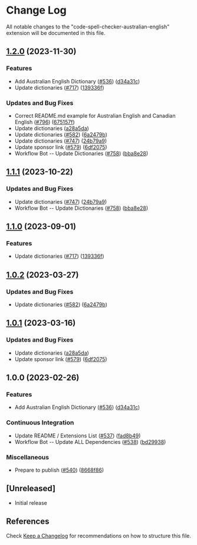 # Change Log

All notable changes to the "code-spell-checker-australian-english" extension will be documented in this file.

## [1.2.0](https://github.com/fobo66/vscode-cspell-dict-extensions/compare/code-spell-checker-australian-english-v1.1.1...code-spell-checker-australian-english@1.2.0) (2023-11-30)


### Features

* Add Australian English Dictionary ([#536](https://github.com/fobo66/vscode-cspell-dict-extensions/issues/536)) ([d34a31c](https://github.com/fobo66/vscode-cspell-dict-extensions/commit/d34a31cd01a6392cbf540f39a8952e575904f36d))
* Update dictionaries ([#717](https://github.com/fobo66/vscode-cspell-dict-extensions/issues/717)) ([139336f](https://github.com/fobo66/vscode-cspell-dict-extensions/commit/139336fdb74ae9954847509f3dbb89300777ad24))


### Updates and Bug Fixes

* Correct README.md example for Australian English and Canadian English ([#796](https://github.com/fobo66/vscode-cspell-dict-extensions/issues/796)) ([675157f](https://github.com/fobo66/vscode-cspell-dict-extensions/commit/675157ff75f8d87e553122a635c5ce4bdae55b73))
* Update dictionaries ([a28a5da](https://github.com/fobo66/vscode-cspell-dict-extensions/commit/a28a5dab399499399b03df23ee955d668dca490e))
* Update dictionaries ([#582](https://github.com/fobo66/vscode-cspell-dict-extensions/issues/582)) ([6a2479b](https://github.com/fobo66/vscode-cspell-dict-extensions/commit/6a2479ba45e4040808d172dc8ad734b41d27ac91))
* Update dictionaries ([#747](https://github.com/fobo66/vscode-cspell-dict-extensions/issues/747)) ([24b79a9](https://github.com/fobo66/vscode-cspell-dict-extensions/commit/24b79a9e1b641009b6fd3206eebd443169e67123))
* Update sponsor link ([#579](https://github.com/fobo66/vscode-cspell-dict-extensions/issues/579)) ([6df2075](https://github.com/fobo66/vscode-cspell-dict-extensions/commit/6df2075cda94e9253a1f11d5dcf63e73a49b8edd))
* Workflow Bot -- Update Dictionaries ([#758](https://github.com/fobo66/vscode-cspell-dict-extensions/issues/758)) ([bba8e28](https://github.com/fobo66/vscode-cspell-dict-extensions/commit/bba8e288ef76ced6d53c8ef0f058002514b27c6a))

## [1.1.1](https://github.com/streetsidesoftware/vscode-cspell-dict-extensions/compare/code-spell-checker-australian-english@1.1.0...code-spell-checker-australian-english@1.1.1) (2023-10-22)


### Updates and Bug Fixes

* Update dictionaries ([#747](https://github.com/streetsidesoftware/vscode-cspell-dict-extensions/issues/747)) ([24b79a9](https://github.com/streetsidesoftware/vscode-cspell-dict-extensions/commit/24b79a9e1b641009b6fd3206eebd443169e67123))
* Workflow Bot -- Update Dictionaries ([#758](https://github.com/streetsidesoftware/vscode-cspell-dict-extensions/issues/758)) ([bba8e28](https://github.com/streetsidesoftware/vscode-cspell-dict-extensions/commit/bba8e288ef76ced6d53c8ef0f058002514b27c6a))

## [1.1.0](https://github.com/streetsidesoftware/vscode-cspell-dict-extensions/compare/code-spell-checker-australian-english@1.0.2...code-spell-checker-australian-english@1.1.0) (2023-09-01)


### Features

* Update dictionaries ([#717](https://github.com/streetsidesoftware/vscode-cspell-dict-extensions/issues/717)) ([139336f](https://github.com/streetsidesoftware/vscode-cspell-dict-extensions/commit/139336fdb74ae9954847509f3dbb89300777ad24))

## [1.0.2](https://github.com/streetsidesoftware/vscode-cspell-dict-extensions/compare/code-spell-checker-australian-english@1.0.1...code-spell-checker-australian-english@1.0.2) (2023-03-27)


### Updates and Bug Fixes

* Update dictionaries ([#582](https://github.com/streetsidesoftware/vscode-cspell-dict-extensions/issues/582)) ([6a2479b](https://github.com/streetsidesoftware/vscode-cspell-dict-extensions/commit/6a2479ba45e4040808d172dc8ad734b41d27ac91))

## [1.0.1](https://github.com/streetsidesoftware/vscode-cspell-dict-extensions/compare/code-spell-checker-australian-english@1.0.0...code-spell-checker-australian-english@1.0.1) (2023-03-16)


### Updates and Bug Fixes

* Update dictionaries ([a28a5da](https://github.com/streetsidesoftware/vscode-cspell-dict-extensions/commit/a28a5dab399499399b03df23ee955d668dca490e))
* Update sponsor link ([#579](https://github.com/streetsidesoftware/vscode-cspell-dict-extensions/issues/579)) ([6df2075](https://github.com/streetsidesoftware/vscode-cspell-dict-extensions/commit/6df2075cda94e9253a1f11d5dcf63e73a49b8edd))

## 1.0.0 (2023-02-26)


### Features

* Add Australian English Dictionary ([#536](https://github.com/streetsidesoftware/vscode-cspell-dict-extensions/issues/536)) ([d34a31c](https://github.com/streetsidesoftware/vscode-cspell-dict-extensions/commit/d34a31cd01a6392cbf540f39a8952e575904f36d))


### Continuous Integration

* Update README / Extensions List ([#537](https://github.com/streetsidesoftware/vscode-cspell-dict-extensions/issues/537)) ([fad8b49](https://github.com/streetsidesoftware/vscode-cspell-dict-extensions/commit/fad8b49e6171ff5b6ba21403326a947fa72262bc))
* Workflow Bot -- Update ALL Dependencies ([#538](https://github.com/streetsidesoftware/vscode-cspell-dict-extensions/issues/538)) ([bd29938](https://github.com/streetsidesoftware/vscode-cspell-dict-extensions/commit/bd299389f470611cea6aad06ed7bba05e447117c))


### Miscellaneous

* Prepare to publish ([#540](https://github.com/streetsidesoftware/vscode-cspell-dict-extensions/issues/540)) ([8668f86](https://github.com/streetsidesoftware/vscode-cspell-dict-extensions/commit/8668f86b5fe3bf076cc44db54ec9b15d2f137623))

## [Unreleased]

- Initial release

## References

Check [Keep a Changelog](http://keepachangelog.com/) for recommendations on how to structure this file.
